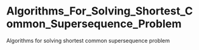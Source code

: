 # Algorithms_For_Solving_Shortest_Common_Supersequence_Problem
Algorithms for solving shortest common supersequence problem
